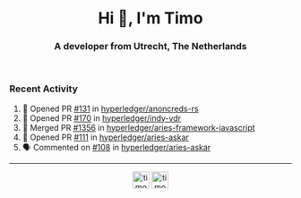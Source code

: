 <h1 align="center">Hi 👋, I'm Timo</h1>
<h3 align="center">A developer from Utrecht, The Netherlands</h3>
<br/>
<!-- https://github.com/rahuldkjain/github-profile-readme-generator --!>

<!--  <p align="left"><img src="https://github-readme-stats.vercel.app/api?username=timoglastra&show_icons=true&count_private=true&" alt="timoglastra" /></p> --!>

<!--
Github language stats
<p align="left"><img src="https://github-readme-stats.vercel.app/api/top-langs/?username=timoglastra&layout=compact" alt="timoglastra" /><p>
-->

<!-- Codestats language stats -->
<!-- <p align="left"><img src="https://codestats-readme.vercel.app/api/top-langs/?username=timoglastra&layout=compact&language_count=12" alt="timoglastra" /><p>    --!>
  
<h3>Recent Activity</h3>

<!--START_SECTION:activity-->
1. 💪 Opened PR [#131](https://github.com/hyperledger/anoncreds-rs/pull/131) in [hyperledger/anoncreds-rs](https://github.com/hyperledger/anoncreds-rs)
2. 💪 Opened PR [#170](https://github.com/hyperledger/indy-vdr/pull/170) in [hyperledger/indy-vdr](https://github.com/hyperledger/indy-vdr)
3. 🎉 Merged PR [#1356](https://github.com/hyperledger/aries-framework-javascript/pull/1356) in [hyperledger/aries-framework-javascript](https://github.com/hyperledger/aries-framework-javascript)
4. 💪 Opened PR [#111](https://github.com/hyperledger/aries-askar/pull/111) in [hyperledger/aries-askar](https://github.com/hyperledger/aries-askar)
5. 🗣 Commented on [#108](https://github.com/hyperledger/aries-askar/issues/108) in [hyperledger/aries-askar](https://github.com/hyperledger/aries-askar)
<!--END_SECTION:activity-->

---

<p align="center">
<a href="https://twitter.com/timoglastra" target="blank"><img align="center" src="https://cdn.jsdelivr.net/npm/simple-icons@3.0.1/icons/twitter.svg" alt="timoglastra" height="30" width="30" /></a>
<a href="https://linkedin.com/in/timoglastra" target="blank"><img align="center" src="https://cdn.jsdelivr.net/npm/simple-icons@3.0.1/icons/linkedin.svg" alt="timoglastra" height="30" width="30" /></a>
</p>




